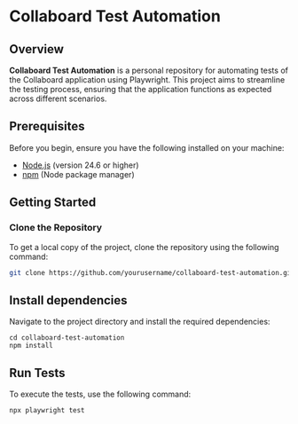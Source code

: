 # Collaboard Test Automation

## Overview
**Collaboard Test Automation** is a personal repository for automating tests of the Collaboard application using Playwright. This project aims to streamline the testing process, ensuring that the application functions as expected across different scenarios.

## Prerequisites
Before you begin, ensure you have the following installed on your machine:
- [Node.js](https://nodejs.org/) (version 24.6 or higher)
- [npm](https://www.npmjs.com/) (Node package manager)

## Getting Started

### Clone the Repository
To get a local copy of the project, clone the repository using the following command:

```bash
git clone https://github.com/yourusername/collaboard-test-automation.git
```

## Install dependencies
Navigate to the project directory and install the required dependencies:

```
cd collaboard-test-automation
npm install
```

## Run Tests
To execute the tests, use the following command:

```
npx playwright test
```

